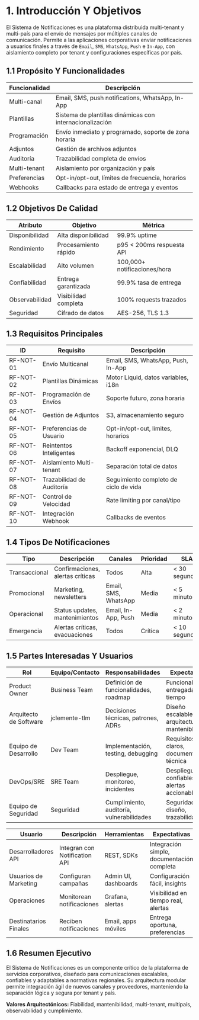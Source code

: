 # 1. Introducción Y Objetivos

El Sistema de Notificaciones es una plataforma distribuida multi-tenant y multi-país para el envío de mensajes por múltiples canales de comunicación. Permite a las aplicaciones corporativas enviar notificaciones a usuarios finales a través de `Email`, `SMS`, `WhatsApp`, `Push` e `In-App`, con aislamiento completo por tenant y configuraciones específicas por país.

## 1.1 Propósito Y Funcionalidades

| Funcionalidad   | Descripción |
|-----------------|-------------|
| Multi-canal     | Email, SMS, push notifications, WhatsApp, In-App |
| Plantillas      | Sistema de plantillas dinámicas con internacionalización |
| Programación    | Envío inmediato y programado, soporte de zona horaria |
| Adjuntos        | Gestión de archivos adjuntos |
| Auditoría       | Trazabilidad completa de envíos |
| Multi-tenant    | Aislamiento por organización y país |
| Preferencias    | Opt-in/opt-out, límites de frecuencia, horarios |
| Webhooks        | Callbacks para estado de entrega y eventos |

## 1.2 Objetivos De Calidad

| Atributo        | Objetivo                | Métrica                  |
|-----------------|------------------------|--------------------------|
| Disponibilidad  | Alta disponibilidad    | 99.9% uptime             |
| Rendimiento     | Procesamiento rápido   | p95 < 200ms respuesta API|
| Escalabilidad   | Alto volumen           | 100,000+ notificaciones/hora |
| Confiabilidad   | Entrega garantizada    | 99.9% tasa de entrega    |
| Observabilidad  | Visibilidad completa   | 100% requests trazados   |
| Seguridad       | Cifrado de datos       | AES-256, TLS 1.3         |

## 1.3 Requisitos Principales

| ID         | Requisito                        | Descripción |
|------------|----------------------------------|-------------|
| RF-NOT-01  | Envío Multicanal                 | Email, SMS, WhatsApp, Push, In-App |
| RF-NOT-02  | Plantillas Dinámicas             | Motor Liquid, datos variables, i18n |
| RF-NOT-03  | Programación de Envíos           | Soporte futuro, zona horaria        |
| RF-NOT-04  | Gestión de Adjuntos              | S3, almacenamiento seguro           |
| RF-NOT-05  | Preferencias de Usuario          | Opt-in/opt-out, límites, horarios   |
| RF-NOT-06  | Reintentos Inteligentes          | Backoff exponencial, DLQ            |
| RF-NOT-07  | Aislamiento Multi-tenant         | Separación total de datos           |
| RF-NOT-08  | Trazabilidad de Auditoría        | Seguimiento completo de ciclo de vida |
| RF-NOT-09  | Control de Velocidad             | Rate limiting por canal/tipo        |
| RF-NOT-10  | Integración Webhook              | Callbacks de eventos                |

## 1.4 Tipos De Notificaciones

| Tipo           | Descripción                        | Canales         | Prioridad | SLA           |
|----------------|------------------------------------|-----------------|-----------|---------------|
| Transaccional  | Confirmaciones, alertas críticas   | Todos           | Alta      | < 30 segundos |
| Promocional    | Marketing, newsletters             | Email, SMS, WhatsApp | Media  | < 5 minutos   |
| Operacional    | Status updates, mantenimientos     | Email, In-App, Push | Media  | < 2 minutos   |
| Emergencia     | Alertas críticas, evacuaciones     | Todos           | Crítica   | < 10 segundos |

## 1.5 Partes Interesadas Y Usuarios

| Rol                    | Equipo/Contacto         | Responsabilidades                        | Expectativas                        |
|------------------------|------------------------|------------------------------------------|-------------------------------------|
| Product Owner          | Business Team          | Definición de funcionalidades, roadmap   | Funcionalidades entregadas a tiempo |
| Arquitecto de Software | jclemente-tlm         | Decisiones técnicas, patrones, ADRs      | Diseño escalable, arquitectura mantenible |
| Equipo de Desarrollo   | Dev Team              | Implementación, testing, debugging       | Requisitos claros, documentación técnica |
| DevOps/SRE             | SRE Team              | Despliegue, monitoreo, incidentes        | Despliegues confiables, alertas accionables |
| Equipo de Seguridad    | Seguridad             | Cumplimiento, auditoría, vulnerabilidades| Seguridad por diseño, trazabilidad  |

| Usuario                | Descripción                    | Herramientas                | Expectativas                        |
|------------------------|-------------------------------|-----------------------------|-------------------------------------|
| Desarrolladores API    | Integran con Notification API | REST, SDKs                  | Integración simple, documentación completa |
| Usuarios de Marketing  | Configuran campañas           | Admin UI, dashboards        | Configuración fácil, insights       |
| Operaciones            | Monitorean notificaciones     | Grafana, alertas            | Visibilidad en tiempo real, alertas |
| Destinatarios Finales  | Reciben notificaciones        | Email, apps móviles         | Entrega oportuna, preferencias      |

## 1.6 Resumen Ejecutivo

El Sistema de Notificaciones es un componente crítico de la plataforma de servicios corporativos, diseñado para comunicaciones escalables, confiables y adaptables a normativas regionales. Su arquitectura modular permite integración ágil de nuevos canales y proveedores, manteniendo la separación lógica y segura por tenant y país.

**Valores Arquitectónicos:** Fiabilidad, mantenibilidad, multi-tenant, multipaís, observabilidad y cumplimiento.
